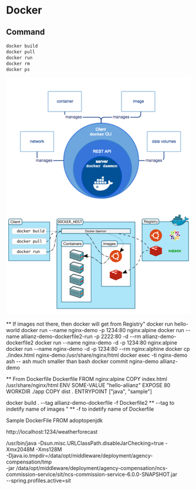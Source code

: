 # Docker

## Command 
```shell
docker build
docker pull
docker run 
docker rm
docker ps
```
![img_1.png](img_1.png)
![img_2.png](img_2.png)

** If images not there, then docker will get from Registry"
docker run hello-world
docker run --name nginx-demo -p 1234:80 nginx:alpine
docker run --name allianz-demo-dockerfile2-run -p 2222:80 -d --rm allianz-demo-dockerfile2
docker run --name nginx-demo -d -p 1234:80 nginx:alpine
docker run --name nginx-demo -d -p 1234:80 --rm nginx:alphine
docker cp ./index.html nginx-demo:/usr/share/nginx/html
docker exec -ti nginx-demo ash
-- ash much smaller than bash
docker commit nginx-demo allianz-demo 



** From Dockerfile
Dockerfile
FROM nginx:alpine
COPY index.html /usr/share/nginx/html
ENV SOME-VALUE "hello-allianz"
EXPOSE 80
WORKDIR ./app
COPY dist .
ENTRYPOINT ["java", "sample"]

docker build . --tag allianz-demo-dockerfile -f Dockerfile2
** --tag to indetify name of images "
** -f to indetify name of Dockerfile

Sample DockerFile
FROM adoptopenjdk

http://localhost:1234/weatherforecast

/usr/bin/java -Dsun.misc.URLClassPath.disableJarChecking=true -Xmx2048M -Xms128M \
        -Djava.io.tmpdir=/data/opt/middleware/deployment/agency-compensation/tmp \
        -jar /data/opt/middleware/deployment/agency-compensation/ncs-commission-service/sit/ncs-commission-service-6.0.0-SNAPSHOT.jar \
        --spring.profiles.active=sit



